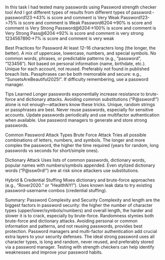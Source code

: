 In this task I had tested many passwords using Password strength checker tool And I got different types of results from different types of password:-
password123->43% is score and comment is Very Weak 
Password123->75% is score and comment is Weak
Password6204->90% is score and comment is Very Strong
Password@6204->100% is score and comment is Very Strong
Pass@6204->92% is score and comment is very strong
1234567890->7% is score and comment is very weak

 Best Practices for Password
At least 12–16 characters long (the longer, the better).
A mix of uppercase, lowercase, numbers, and special symbols.
No common words, phrases, or predictable patterns (e.g., “password”, “123456”).
Not based on personal information (name, birthdate, etc.).
Unique for each account, not reused.
Preferably not found in published breach lists.
Passphrases can be both memorable and secure: e.g., “SunsetsAreBeautiful2025!”.
If difficulty remembering, use a password manager.

Tips Learned
Longer passwords exponentially increase resistance to brute-force and dictionary attacks.
Avoiding common substitutions (“P@ssword!”) alone is not enough—attackers know these tricks.
Unique, random strings or passphrases are best.
Never reuse passwords, especially for sensitive accounts.
Update passwords periodically and use multifactor authentication when available.
Use password managers to generate and store strong passwords.

Common Password Attack Types
Brute Force Attack
Tries all possible combinations of letters, numbers, and symbols.
The longer and more complex the password, the higher the time required (years for random, long passwords vs seconds for short/simple ones).

Dictionary Attack
Uses lists of common passwords, dictionary words, popular names with numbers/symbols appended.
Even stylized dictionary words (“P@ssw0rd!”) are at risk since attackers use substitutions.

Hybrid & Credential Stuffing
Mixes dictionary and brute-force approaches (e.g., “Rover2020.” or “HealthNY!”).
Uses known leak data to try existing password-username combos (credential stuffing).

Summary: Password Complexity and Security
Complexity and length are the biggest factors in password security: the higher the number of character types (upper/lower/symbols/numbers) and overall length, the harder and slower it is to crack, especially by brute-force.
Randomness stymies both brute-force and dictionary attacks.
Avoiding personal or common information and patterns, and not reusing passwords, provides best protection.
Password managers and multi-factor authentication add crucial extra layers to your security defenses.
The ideal strong password uses all character types, is long and random, never reused, and preferably stored via a password manager. Testing with strength checkers can help identify weaknesses and improve your password habits.






